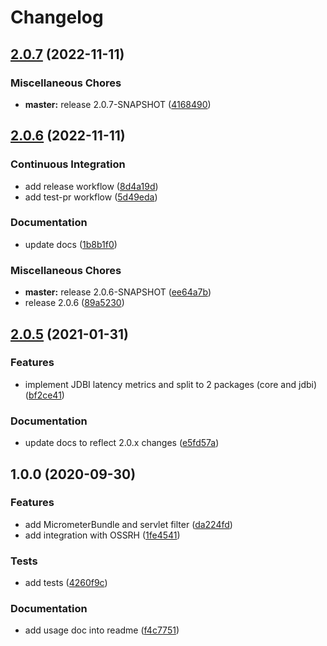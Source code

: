# Changelog

## [2.0.7](https://github.com/MaksymDolgykh/dropwizard-micrometer/compare/v2.0.6...v2.0.7) (2022-11-11)


### Miscellaneous Chores

* **master:** release 2.0.7-SNAPSHOT ([4168490](https://github.com/MaksymDolgykh/dropwizard-micrometer/commit/41684903490465dad831f77895a7683001de9cf4))

## [2.0.6](https://github.com/MaksymDolgykh/dropwizard-micrometer/compare/v2.0.5...v2.0.6) (2022-11-11)


### Continuous Integration

* add release workflow ([8d4a19d](https://github.com/MaksymDolgykh/dropwizard-micrometer/commit/8d4a19db0de8fb44f3af8ff71609ea6d7dc14f5f))
* add test-pr workflow ([5d49eda](https://github.com/MaksymDolgykh/dropwizard-micrometer/commit/5d49edaec145e554ddc50e08b280bee33e14fe7b))


### Documentation

* update docs ([1b8b1f0](https://github.com/MaksymDolgykh/dropwizard-micrometer/commit/1b8b1f0c0a6de3817c3560d70384b2f8931a8fb7))


### Miscellaneous Chores

* **master:** release 2.0.6-SNAPSHOT ([ee64a7b](https://github.com/MaksymDolgykh/dropwizard-micrometer/commit/ee64a7b40a3a246f5b54f2050e7b2236b0a574dc))
* release 2.0.6 ([89a5230](https://github.com/MaksymDolgykh/dropwizard-micrometer/commit/89a52301b75a78c750291feddc727cf6c8fe4223))

## [2.0.5](https://github.com/MaksymDolgykh/dropwizard-micrometer/compare/v1.0.0...v2.0.5) (2021-01-31)


### Features

* implement JDBI latency metrics and split to 2 packages (core and jdbi) ([bf2ce41](https://github.com/MaksymDolgykh/dropwizard-micrometer/commit/bf2ce4102ce3bbebafea4a22835c7f508ac500d3))

### Documentation

* update docs to reflect 2.0.x changes ([e5fd57a](https://github.com/MaksymDolgykh/dropwizard-micrometer/commit/e5fd57a86e7ccda99c9403827d55eff8460609fe))


## 1.0.0 (2020-09-30)


### Features

* add MicrometerBundle and servlet filter ([da224fd](https://github.com/MaksymDolgykh/dropwizard-micrometer/commit/da224fd3b5aecbcbfe9531c18ea4ec91bcf4cd3c))
* add integration with OSSRH ([1fe4541](https://github.com/MaksymDolgykh/dropwizard-micrometer/commit/1fe45413316dee2e6a074d0ffe0ba3467ab16efb))

### Tests

* add tests ([4260f9c](https://github.com/MaksymDolgykh/dropwizard-micrometer/commit/4260f9c8cd0726435ccc9a20e80341b45934eef5))

### Documentation

* add usage doc into readme ([f4c7751](https://github.com/MaksymDolgykh/dropwizard-micrometer/commit/f4c77513e628415a41c3a022629a3128df0de0c5))
